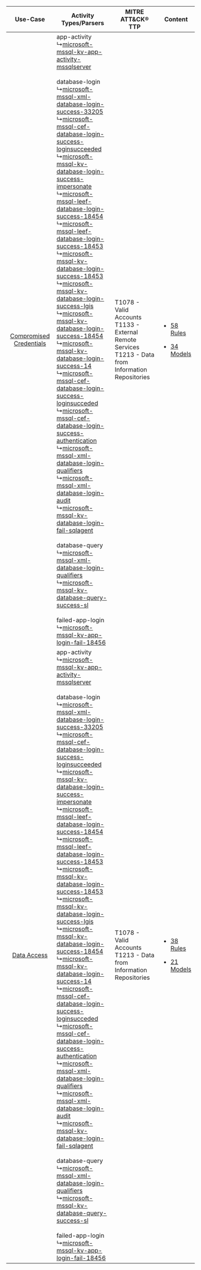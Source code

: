|    Use-Case    | Activity Types/Parsers    | MITRE ATT&CK® TTP    | Content    |
|:----:| ---- | ---- | ---- |
| [Compromised Credentials](../../../UseCases/uc_compromised_credentials.md) |  app-activity<br> ↳[microsoft-mssql-kv-app-activity-mssqlserver](Ps/pC_microsoftmssqlkvappactivitymssqlserver.md)<br><br> database-login<br> ↳[microsoft-mssql-xml-database-login-success-33205](Ps/pC_microsoftmssqlxmldatabaseloginsuccess33205.md)<br> ↳[microsoft-mssql-cef-database-login-success-loginsucceeded](Ps/pC_microsoftmssqlcefdatabaseloginsuccessloginsucceeded.md)<br> ↳[microsoft-mssql-kv-database-login-success-impersonate](Ps/pC_microsoftmssqlkvdatabaseloginsuccessimpersonate.md)<br> ↳[microsoft-mssql-leef-database-login-success-18454](Ps/pC_microsoftmssqlleefdatabaseloginsuccess18454.md)<br> ↳[microsoft-mssql-leef-database-login-success-18453](Ps/pC_microsoftmssqlleefdatabaseloginsuccess18453.md)<br> ↳[microsoft-mssql-kv-database-login-success-18453](Ps/pC_microsoftmssqlkvdatabaseloginsuccess18453.md)<br> ↳[microsoft-mssql-kv-database-login-success-lgis](Ps/pC_microsoftmssqlkvdatabaseloginsuccesslgis.md)<br> ↳[microsoft-mssql-kv-database-login-success-18454](Ps/pC_microsoftmssqlkvdatabaseloginsuccess18454.md)<br> ↳[microsoft-mssql-kv-database-login-success-14](Ps/pC_microsoftmssqlkvdatabaseloginsuccess14.md)<br> ↳[microsoft-mssql-cef-database-login-success-loginsucceded](Ps/pC_microsoftmssqlcefdatabaseloginsuccessloginsucceded.md)<br> ↳[microsoft-mssql-cef-database-login-success-authentication](Ps/pC_microsoftmssqlcefdatabaseloginsuccessauthentication.md)<br> ↳[microsoft-mssql-xml-database-login-qualifiers](Ps/pC_microsoftmssqlxmldatabaseloginqualifiers.md)<br> ↳[microsoft-mssql-xml-database-login-audit](Ps/pC_microsoftmssqlxmldatabaseloginaudit.md)<br> ↳[microsoft-mssql-kv-database-login-fail-sqlagent](Ps/pC_microsoftmssqlkvdatabaseloginfailsqlagent.md)<br><br> database-query<br> ↳[microsoft-mssql-xml-database-login-qualifiers](Ps/pC_microsoftmssqlxmldatabaseloginqualifiers.md)<br> ↳[microsoft-mssql-kv-database-query-success-sl](Ps/pC_microsoftmssqlkvdatabasequerysuccesssl.md)<br><br> failed-app-login<br> ↳[microsoft-mssql-kv-app-login-fail-18456](Ps/pC_microsoftmssqlkvapploginfail18456.md)<br> | T1078 - Valid Accounts<br>T1133 - External Remote Services<br>T1213 - Data from Information Repositories<br> | [<ul><li>58 Rules</li></ul><ul><li>34 Models</li></ul>](RM/r_m_microsoft_mssql_Compromised_Credentials.md) |
|    [Data Access](../../../UseCases/uc_data_access.md)    |  app-activity<br> ↳[microsoft-mssql-kv-app-activity-mssqlserver](Ps/pC_microsoftmssqlkvappactivitymssqlserver.md)<br><br> database-login<br> ↳[microsoft-mssql-xml-database-login-success-33205](Ps/pC_microsoftmssqlxmldatabaseloginsuccess33205.md)<br> ↳[microsoft-mssql-cef-database-login-success-loginsucceeded](Ps/pC_microsoftmssqlcefdatabaseloginsuccessloginsucceeded.md)<br> ↳[microsoft-mssql-kv-database-login-success-impersonate](Ps/pC_microsoftmssqlkvdatabaseloginsuccessimpersonate.md)<br> ↳[microsoft-mssql-leef-database-login-success-18454](Ps/pC_microsoftmssqlleefdatabaseloginsuccess18454.md)<br> ↳[microsoft-mssql-leef-database-login-success-18453](Ps/pC_microsoftmssqlleefdatabaseloginsuccess18453.md)<br> ↳[microsoft-mssql-kv-database-login-success-18453](Ps/pC_microsoftmssqlkvdatabaseloginsuccess18453.md)<br> ↳[microsoft-mssql-kv-database-login-success-lgis](Ps/pC_microsoftmssqlkvdatabaseloginsuccesslgis.md)<br> ↳[microsoft-mssql-kv-database-login-success-18454](Ps/pC_microsoftmssqlkvdatabaseloginsuccess18454.md)<br> ↳[microsoft-mssql-kv-database-login-success-14](Ps/pC_microsoftmssqlkvdatabaseloginsuccess14.md)<br> ↳[microsoft-mssql-cef-database-login-success-loginsucceded](Ps/pC_microsoftmssqlcefdatabaseloginsuccessloginsucceded.md)<br> ↳[microsoft-mssql-cef-database-login-success-authentication](Ps/pC_microsoftmssqlcefdatabaseloginsuccessauthentication.md)<br> ↳[microsoft-mssql-xml-database-login-qualifiers](Ps/pC_microsoftmssqlxmldatabaseloginqualifiers.md)<br> ↳[microsoft-mssql-xml-database-login-audit](Ps/pC_microsoftmssqlxmldatabaseloginaudit.md)<br> ↳[microsoft-mssql-kv-database-login-fail-sqlagent](Ps/pC_microsoftmssqlkvdatabaseloginfailsqlagent.md)<br><br> database-query<br> ↳[microsoft-mssql-xml-database-login-qualifiers](Ps/pC_microsoftmssqlxmldatabaseloginqualifiers.md)<br> ↳[microsoft-mssql-kv-database-query-success-sl](Ps/pC_microsoftmssqlkvdatabasequerysuccesssl.md)<br><br> failed-app-login<br> ↳[microsoft-mssql-kv-app-login-fail-18456](Ps/pC_microsoftmssqlkvapploginfail18456.md)<br> | T1078 - Valid Accounts<br>T1213 - Data from Information Repositories<br>    | [<ul><li>38 Rules</li></ul><ul><li>21 Models</li></ul>](RM/r_m_microsoft_mssql_Data_Access.md)    |